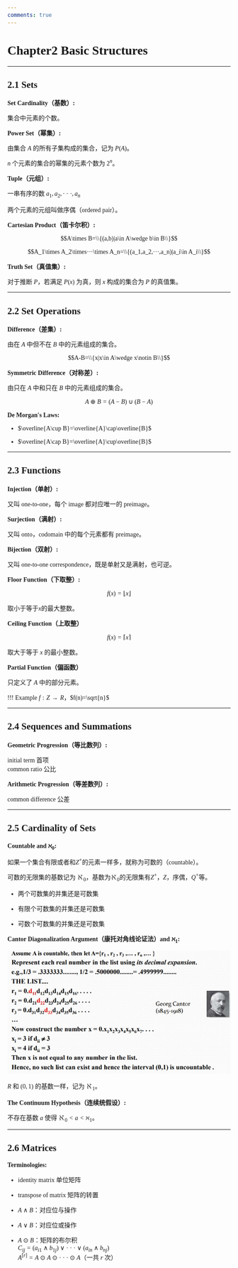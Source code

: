 ```yaml
---
comments: true
---
```


<span style="font-family: 'Times New Roman';">

# Chapter2 Basic Structures

***

## 2.1 Sets

**Set Cardinality（基数）:**

集合中元素的个数。

**Power Set（幂集）:**

由集合 $A$ 的所有子集构成的集合，记为 $P(A)$。 

$n$ 个元素的集合的幂集的元素个数为 $2^n$。

**Tuple（元组）:**

一串有序的数 $a_1,a_2,···,a_n$  

两个元素的元组叫做序偶（ordered pair）。

**Cartesian Product（笛卡尔积）:**

$$A\times B=\\{(a,b)|a\in A\wedge b\in B\\}$$  

$$A_1\times A_2\times···\times A_n=\\{(a_1,a_2,···,a_n)|a_i\in A_i\\}$$

**Truth Set（真值集）:**

对于推断 $P$，若满足 $P(x)$ 为真，则 $x$ 构成的集合为 $P$ 的真值集。

***

## 2.2 Set Operations

**Difference（差集）:**

由在 $A$ 中但不在 $B$ 中的元素组成的集合。

$$A-B=\\{x|x\in A\wedge x\notin B\\}$$  

**Symmetric Difference（对称差）:**

由只在 $A$ 中和只在 $B$ 中的元素组成的集合。

$$A\oplus B=(A-B)\cup(B-A)$$  

**De Morgan's Laws:**

* $\overline{A\cup B}=\overline{A}\cap\overline{B}$

* $\overline{A\cap B}=\overline{A}\cup\overline{B}$

***

## 2.3 Functions

**Injection（单射）:**

又叫 one-to-one，每个 image 都对应唯一的 preimage。  

**Surjection（满射）:**

又叫 onto，codomain 中的每个元素都有 preimage。  

**Bijection（双射）:**

又叫 one-to-one correspondence，既是单射又是满射，也可逆。

**Floor Function（下取整）:**

$$f(x)=\lfloor x\rfloor$$

取小于等于$x$的最大整数。

**Ceiling Function（上取整）**

$$f(x)=\lceil x\rceil$$

取大于等于 $x$ 的最小整数。

**Partial Function（偏函数）**

只定义了 $A$ 中的部分元素。

!!! Example
    $f:Z\rightarrow R$，$f(n)=\sqrt{n}$  

***

## 2.4 Sequences and Summations

**Geometric Progression（等比数列）:**  

initial term 首项  
common ratio 公比  

**Arithmetic Progression（等差数列）:**  

common difference 公差  

***

## 2.5 Cardinality of Sets

**Countable and $\aleph_0$:**  

如果一个集合有限或者和$Z^+$的元素一样多，就称为可数的（countable）。

可数的无限集的基数记为 $\aleph_0$，基数为$\aleph_0$的无限集有$Z^+$，$Z$，序偶，$Q^+$等。  

* 两个可数集的并集还是可数集

* 有限个可数集的并集还是可数集

* 可数个可数集的并集还是可数集

**Cantor Diagonalization  Argument（康托对角线论证法）and $\aleph_1$:**

![alt text](image/2.5.1.jpg)

$R$ 和 $(0,1)$ 的基数一样，记为 $\aleph_1$。

**The Continuum Hypothesis（连续统假设）:**

不存在基数 $a$ 使得 $\aleph_0<a<\aleph_1$。

***

## 2.6 Matrices

**Terminologies:**

* identity matrix 单位矩阵  

* transpose of matrix 矩阵的转置  

* $A\wedge B$：对应位与操作  

* $A\vee B$：对应位或操作  

* $A\odot B$：矩阵的布尔积  
$C_{ij}=(a_{i1}\wedge b_{1j})\vee···\vee(a_{in}\wedge b_{nj})$  
$A^{[r]}=A\odot A\odot···\odot A$（一共 $r$ 次）